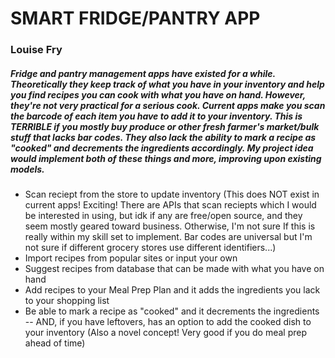 # SMART FRIDGE/PANTRY APP
### Louise Fry  

##### Fridge and pantry management apps have existed for a while. Theoretically they keep track of what you have in your inventory and help you find recipes you can cook with what you have on hand. However, they're not very practical for a serious cook.  Current apps make you scan the barcode of each item you have to add it to your inventory. This is TERRIBLE if you mostly buy produce or other fresh farmer's market/bulk stuff that lacks bar codes. They also lack the ability to mark a recipe as "cooked" and  decrements the ingredients accordingly. My project idea would implement both of these things and more, improving upon existing models.   

- Scan reciept from the store to update inventory (This does NOT exist in current apps! Exciting! 
   There are APIs that scan reciepts which I would be interested in using, 
   but idk if any are free/open source, and they seem mostly geared toward business. 
   Otherwise, I'm not sure If this is really within my skill set to implement. 
   Bar codes are universal but I'm not sure if different grocery stores use different identifiers...)
- Import recipes from popular sites or input your own
- Suggest recipes from database that can be made with what you have on hand 
- Add recipes to your Meal Prep Plan and it adds the ingredients you lack to your shopping list 
- Be able to mark a recipe as "cooked" and it decrements the ingredients --
   AND, if you have leftovers, has an option to add the cooked dish to your inventory 
   (Also a novel concept! Very good if you do meal prep ahead of time) 

